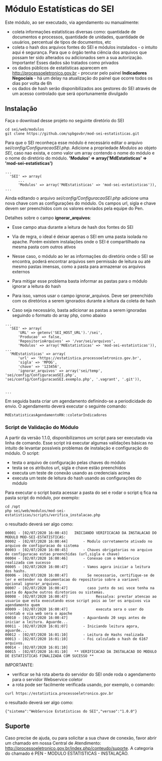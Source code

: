 # Módulo Estatísticas do SEI

Este módulo, ao ser executado, via agendamento ou manualmente:
- coleta informações estatísticas diversas como: quantidade de documentos e processos, quantidade de unidades, quantidade de usuários, percentual de tipos de documentos, etc
- coleta o hash dos arquivos fontes do SEI e módulos instalados - o intuito aqui é segurança. Para que o órgão tenha ciência dos arquivos que possam ter sido alterados ou adicionados sem a sua autorização. Importante! Esses dados são tratados como privados
- os dados públicos de estatísticas aparecem em http://processoeletronico.gov.br - procurar pelo painel **Indicadores Negociais** - há um delay na atualização do painel que ocorre todos os dias por volta de 6h
- os dados de hash serão disponibilizados aos gestores do SEI através de um acesso controlado que será oportunamente divulgado


## Instalação
Faça o download desse projeto no seguinte diretório do SEI
```
cd sei/web/modulos
git clone https://github.com/spbgovbr/mod-sei-estatisticas.git
```

Para que o SEI reconheça esse módulo é necessário editar o arquivo *sei/config/ConfiguracaoSEI.php*.
Adicione a propriedade *Modulos* ao objeto *SEI*, caso nao exista, e como valor um array contendo o nome do módulo e o nome do diretório do módulo. **'Modulos' => array('MdEstatisticas' => 'mod-sei-estatisticas')**
```
...
  'SEI' => array(
      ...
      'Modulos' => array('MdEstatisticas' => 'mod-sei-estatisticas')),
...
  ```
Ainda editando o arquivo *sei/config/ConfiguracaoSEI.php* adicione uma nova chave com as configurações do módulo.
Os campos url, sigla e chave devem ser preenchidos com os valores enviados pela equipe do Pen.

Detalhes sobre o campo **ignorar_arquivos**:

- Esse campo atua durante a leitura de hash dos fontes do SEI

- Via de regra, o ideal é deixar apenas o SEI em uma pasta isolada no apache. Porém existem instalações onde o SEI é compartilhado na mesma pasta com outros ativos

- Nesse caso, o módulo ao ler as informações do diretório onde o SEI se encontra, poderá encontrar arquivos sem permissão de leitura ou até mesmo pastas imensas, como a pasta para armazenar os arquivos externos

- Para mitigar esse problema basta informar as pastas para o módulo ignorar a leitura do hash

- Para isso, vamos usar o campo ignorar_arquivos. Deve ser preenchido com os diretórios a serem ignorados durante a leitura da coleta de hash

- Caso seja necessário, basta adicionar as pastas a serem ignoradas seguindo o formato do array php, como abaixo

```
...
  'SEI' => array(
      'URL' => getenv('SEI_HOST_URL').'/sei',
      'Producao' => false,
      'RepositorioArquivos' => '/var/sei/arquivos',
      'Modulos' => array('MdEstatisticas' => 'mod-sei-estatisticas')),
...
  'MdEstatisticas' => array(
      'url' => 'https://estatistica.processoeletronico.gov.br',
      'sigla' => 'MPOG',
      'chave' => '123456',
      'ignorar_arquivos' => array('sei/temp', 'sei/config/ConfiguracaoSEI.php', 'sei/config/ConfiguracaoSEI.exemplo.php', '.vagrant', '.git')),


...
  ```

Em seguida basta criar um agendamento definindo-se a periodicidade do envio. O agendamento deverá executar o seguinte comando:

 ```
MdEstatisticasAgendamentoRN::coletarIndicadores
 ```

### Script de Validação do Módulo

A partir da versão 1.1.0, disponibilizamos um script para ser executado via linha de comando. Esse script irá executar algumas validações básicas no intuito de levantar possíveis problemas de instalação e configuração do módulo. O script:
- testa o arquivo de configuração pelas chaves do módulo
- testa se os atributos url, sigla e chave estão preenchidos
- executa um teste de conexão usando as credenciais acima
- executa um teste de leitura do hash usando as configurações do módulo 

Para executar o script basta acessar a pasta do sei e rodar o script q fica na pasta script do módulo, por exemplo:
```
cd /opt
php sei/web/modulos/mod-sei-estatisticas/scripts/verifica_instalacao.php
```
o resultado deverá ser algo como:
```
00001 - [02/07/2020 16:00:43]   INICIANDO VERIFICACAO DA INSTALACAO DO MODULO MOD-SEI-ESTATISTICAS:
00002 - [02/07/2020 16:00:44]       - Modulo corretamente ativado no arquivo de configuracao do sistema
00003 - [02/07/2020 16:00:45]       - Chaves obrigatorias no arquivo de configuracao estao preenchidas (url,sigla e chave)
00004 - [02/07/2020 16:00:46]       - Conexao com o WebService realizada com sucesso
00005 - [02/07/2020 16:00:47]       - Vamos agora iniciar a leitura dos hashs.
00006 - [02/07/2020 16:00:47]         Se necessario, certifique-se de ler e entender na documentacao do repositorio sobre a variavel opcional ignorar_arquivos,
00007 - [02/07/2020 16:00:47]         caso junto do sei voce tenha na pasta do Apache outros diretorios ou sistemas.
00008 - [02/07/2020 16:00:47]             Ressalva: prestar atencao ao usuario que esta executando esse script pois ao ler os arquivos via agendamento quem
00009 - [02/07/2020 16:00:47]             executa sera o user do crontab e via web sera o apache
00010 - [02/07/2020 16:00:47]       - Aguardando 20 segs antes de iniciar a leitura. Aguarde...
00011 - [02/07/2020 16:01:07]       - Iniciando leitura agora, aguarde...
00012 - [02/07/2020 16:01:10]       - Leitura de Hashs realizada
00013 - [02/07/2020 16:01:10]       - Foi calculado o hash de 6167 arquivos.
00014 - [02/07/2020 16:01:10]
00015 - [02/07/2020 16:01:10]   ** VERIFICACAO DA INSTALACAO DO MODULO DE ESTATISTICAS FINALIZADA COM SUCESSO **
```

IMPORTANTE:
- verificar se há rota aberta do servidor do SEI onde roda o agendamento para o servidor Webservice coletor
- a rota pode ser facilmente verificada usando, por exemplo, o comando:
```
curl https://estatistica.processoeletronico.gov.br
 ```
o resultado deverá ser algo como:
```
{"sistema":"WebService Estatísticas do SEI","versao":"1.0.0"}
 ```

## Suporte
Caso precise de ajuda, ou para solicitar a sua chave de conexão, favor abrir um chamado em nossa Central de Atendimento:
http://processoeletronico.gov.br/index.php/conteudo/suporte. A categoria do chamado é PEN - MODULO ESTATISTICAS - INSTALAÇÃO.